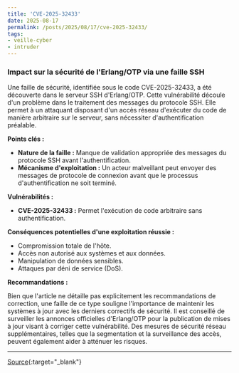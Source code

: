 ```yaml
---
title: 'CVE-2025-32433'
date: 2025-08-17
permalink: /posts/2025/08/17/cve-2025-32433/
tags:
- veille-cyber
- intruder
---
```

### Impact sur la sécurité de l'Erlang/OTP via une faille SSH

Une faille de sécurité, identifiée sous le code CVE-2025-32433, a été découverte dans le serveur SSH d'Erlang/OTP. Cette vulnérabilité découle d'un problème dans le traitement des messages du protocole SSH. Elle permet à un attaquant disposant d'un accès réseau d'exécuter du code de manière arbitraire sur le serveur, sans nécessiter d'authentification préalable.

**Points clés :**

*   **Nature de la faille :** Manque de validation appropriée des messages du protocole SSH avant l'authentification.
*   **Mécanisme d'exploitation :** Un acteur malveillant peut envoyer des messages de protocole de connexion avant que le processus d'authentification ne soit terminé.

**Vulnérabilités :**

*   **CVE-2025-32433 :** Permet l'exécution de code arbitraire sans authentification.

**Conséquences potentielles d'une exploitation réussie :**

*   Compromission totale de l'hôte.
*   Accès non autorisé aux systèmes et aux données.
*   Manipulation de données sensibles.
*   Attaques par déni de service (DoS).

**Recommandations :**

Bien que l'article ne détaille pas explicitement les recommandations de correction, une faille de ce type souligne l'importance de maintenir les systèmes à jour avec les derniers correctifs de sécurité. Il est conseillé de surveiller les annonces officielles d'Erlang/OTP pour la publication de mises à jour visant à corriger cette vulnérabilité. Des mesures de sécurité réseau supplémentaires, telles que la segmentation et la surveillance des accès, peuvent également aider à atténuer les risques.

---
[Source](https://cvemon.intruder.io/cves/CVE-2025-32433){:target="_blank"}
